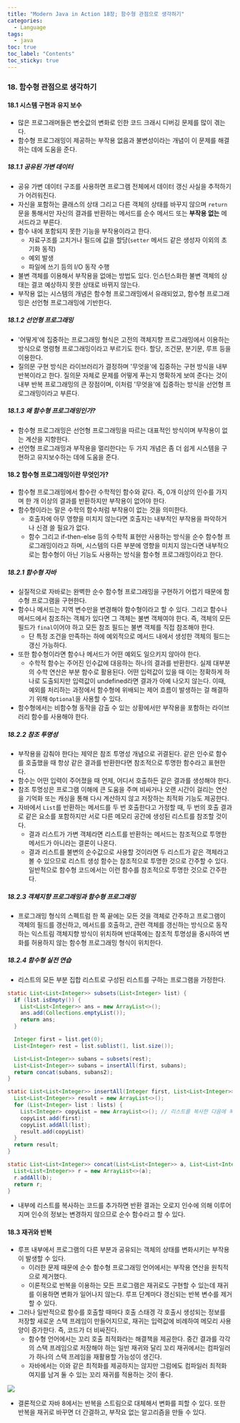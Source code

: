 ```yaml
---
title: "Modern Java in Action 18장; 함수형 관점으로 생각하기"
categories:
  - Language
tags:
  - java
toc: true
toc_label: "Contents"
toc_sticky: true
---
```


### 18. 함수형 관점으로 생각하기
#### 18.1 시스템 구현과 유지 보수
* 많은 프로그래머들은 변숫값의 변화로 인한 코드 크래시 디버깅 문제를 많이 겪는다.
* 함수형 프로그래밍이 제공하는 부작용 없음과 불변성이라는 개념이 이 문제를 해결하는 데에 도움을 준다.

##### 18.1.1 공유된 가변 데이터
* 공유 가변 데이터 구조를 사용하면 프로그램 전체에서 데이터 갱신 사실을 추적하기가 어려워진다.
* 자신을 포함하는 클래스의 상태 그리고 다른 객체의 상태를 바꾸지 않으며 `return` 문을 통해서만 자신의 결과를 반환하는 메서드를 순수 메서드 또는 **부작용 없는** 메서드라고 부른다.
* 함수 내에 포함되지 못한 기능을 부작용이라고 한다.
  * 자료구조를 고치거나 필드에 값을 할당(`setter` 메서드 같은 생성자 이외의 초기화 동작)
  * 예외 발생
  * 파일에 쓰기 등의 I/O 동작 수행
* 불변 객체를 이용해서 부작용을 없애는 방법도 있다. 인스턴스화한 불변 객체의 상태는 결코 예상하지 못한 상태로 바뀌지 않는다.
* 부작용 없는 시스템의 개념은 함수형 프로그래밍에서 유래되었고, 함수형 프로그래밍은 선언형 프로그래밍에 기반한다.

##### 18.1.2 선언형 프로그래밍
* '어떻게'에 집중하는 프로그래밍 형식은 고전의 객체지향 프로그래밍에서 이용하는 방식으로 명령형 프로그래밍이라고 부르기도 한다. 할당, 조건문, 분기문, 루프 등을 이용한다.
* 질의문 구현 방식은 라이브러리가 결정하며 '무엇을'에 집중하는 구현 방식을 내부 반복이라고 한다. 질의문 자체로 문제를 어떻게 푸는지 명확하게 보여 준다는 것이 내부 반복 프로그래밍의 큰 장점이며, 이처럼 '무엇을'에 집중하는 방식을 선언형 프로그래밍이라고 부른다.

##### 18.1.3 왜 함수형 프로그래밍인가?
* 함수형 프로그래밍은 선언형 프로그래밍을 따르는 대표적인 방식이며 부작용이 없는 계산을 지향한다.
* 선언형 프로그래밍과 부작용을 멀리한다는 두 가지 개념은 좀 더 쉽게 시스템을 구현하고 유지보수하는 데에 도움을 준다.

#### 18.2 함수형 프로그래밍이란 무엇인가?
* 함수형 프로그래밍에서 함수란 수학적인 함수와 같다. 즉, 0개 이상의 인수를 가지며 한 개 이상의 결과를 반환하지만 부작용이 없어야 한다.
* 함수형이라는 말은 수학의 함수처럼 부작용이 없는 것을 의미한다.
  * 호출자에 아무 영향을 미치지 않는다면 호출자는 내부적인 부작용을 파악하거나 신경 쓸 필요가 없다.
  * 함수 그리고 if-then-else 등의 수학적 표현만 사용하는 방식을 순수 함수형 프로그래밍이라고 하며, 시스템의 다른 부분에 영향을 미치지 않는다면 내부적으로는 함수형이 아닌 기능도 사용하는 방식을 함수형 프로그래밍이라고 한다.

##### 18.2.1 함수형 자바
* 실질적으로 자바로는 완벽한 순수 함수형 프로그래밍을 구현하기 어렵기 때문에 함수형 프로그램을 구현한다.
* 함수나 메서드는 지역 변수만을 변경해야 함수형이라고 할 수 있다. 그리고 함수나 메서드에서 참조하는 객체가 있다면 그 객체는 불변 객체여야 한다. 즉, 객체의 모든 필드가 `final`이어야 하고 모든 참조 필드는 불변 객체를 직접 참조해야 한다.
  * 단 특정 조건을 만족하는 하에 예외적으로 메서드 내에서 생성한 객체의 필드는 갱신 가능하다.
* 또한 함수형이라면 함수나 메서드가 어떤 예외도 일으키지 않아야 한다.
  * 수학적 함수는 주어진 인수값에 대응하는 하나의 결과를 반환한다. 실제 대부분의 수학 연산은 부분 함수로 활용된다. 어떤 입력값이 있을 때 이는 정확하게 하나로 도출되지만 입력값이 undefined라면 결과가 아예 나오지 않는다. 이때, 예외를 처리하는 과정에서 함수형에 위배되는 제어 흐름이 발생하는 걸 해결하기 위해 `Optional`을 사용할 수 있다.
* 함수형에서는 비함수형 동작을 감출 수 있는 상황에서만 부작용을 포함하는 라이브러리 함수를 사용해야 한다.

##### 18.2.2 참조 투명성
* 부작용을 감춰야 한다는 제약은 참조 투명성 개념으로 귀결된다. 같은 인수로 함수를 호출했을 때 항상 같은 결과를 반환한다면 참조적으로 투명한 함수라고 표현한다.
* 함수는 어떤 입력이 주어졌을 때 언제, 어디서 호출하든 같은 결과를 생성해야 한다.
* 참조 투명성은 프로그램 이해에 큰 도움을 주며 비싸거나 오랜 시간이 걸리는 연산을 기억화 또는 캐싱을 통해 다시 계산하지 않고 저장하는 최적화 기능도 제공한다.
* 자바에서 `List`를 반환하는 메서드를 두 번 호출한다고 가정할 때, 두 번의 호출 결과로 같은 요소를 포함하지만 서로 다른 메모리 공간에 생성된 리스트를 참조할 것이다.
  * 결과 리스트가 가변 객체라면 리스트를 반환하는 메서드는 참조적으로 투명한 메서드가 아니라는 결론이 나온다.
  * 결과 리스트를 불변의 순수값으로 사용할 것이라면 두 리스트가 같은 객체라고 볼 수 있으므로 리스트 생성 함수는 참조적으로 투명한 것으로 간주할 수 있다. 일반적으로 함수형 코드에서는 이런 함수를 참조적으로 투명한 것으로 간주한다.

##### 18.2.3 객체지향 프로그래밍과 함수형 프로그래밍
* 프로그래밍 형식의 스펙트럼 한 쪽 끝에는 모든 것을 객체로 간주하고 프로그램이 객체의 필드를 갱신하고, 메서드를 호출하고, 관련 객체를 갱신하는 방식으로 동작하는 익스트림 객체지향 방식이 위치하며 반대쪽에는 참조적 투명성을 중시하여 변화를 허용하지 않는 함수형 프로그래밍 형식이 위치한다.

##### 18.2.4 함수형 실전 연습
* 리스트의 모든 부분 집합 리스트로 구성된 리스트를 구하는 프로그램을 가정한다.
```java
static List<List<Integer>> subsets(List<Integer> list) {
  if (list.isEmpty()) {
    List<List<Integer>> ans = new ArrayList<>();
    ans.add(Collections.emptyList());
    return ans;
  }

  Integer first = list.get(0);
  List<Integer> rest = list.sublist(1, list.size());

  List<List<Integer>> subans = subsets(rest);
  List<List<Integer>> subans = insertAll(first, subans);
  return concat(subans, subans2);
}
```

```java
static List<List<Integer>> insertAll(Integer first, List<List<Integer>> lists) {
  List<List<Integer>> result = new ArrayList<>();
  for (List<Integer> list : lists) {
    List<Integer> copyList = new ArrayList<>(); // 리스트를 복사한 다음에 복사한 리스트에 요소를 추가한다. 구조체가 가변이더라도 저수준 구조를 복사하진 않는다.
    copyList.add(first);
    copyList.addAll(list);
    result.add(copyList)
  }
  return result;
}
```
```java
static List<List<Integer>> concat(List<List<Integer>> a, List<List<Integer>> b) {
  List<List<Integer>> r = new ArrayList<>(a);
  r.addAll(b);
  return r;
}
```

* 내부에 리스트를 복사하는 코드를 추가하면 반환 결과는 오로지 인수에 의해 이루어지며 인수의 정보는 변경하지 않으므로 순수 함수라고 할 수 있다.

#### 18.3 재귀와 반복
* 루프 내부에서 프로그램의 다른 부분과 공유되는 객체의 상태를 변화시키는 부작용이 발생할 수 있다.
  * 이러한 문제 때문에 순수 함수형 프로그래밍 언어에서는 부작용 연산을 원칙적으로 제거했다.
  * 이론적으로 반복을 이용하는 모든 프로그램은 재귀로도 구현할 수 있는데 재귀를 이용하면 변화가 일어나지 않는다. 루프 단계마다 갱신되는 반복 변수를 제거할 수 있다.
* 그러나 일반적으로 함수를 호출할 때마다 호출 스태겡 각 호출시 생성되는 정보를 저장할 새로운 스택 프레임이 만들어지므로, 재귀는 입력값에 비례하여 메모리 사용양이 증가한다. 즉, 코드가 더 비싸진다.
  * 함수형 언어에서는 꼬리 호출 최적화라는 해결책을 제공한다. 중간 결과를 각각의 스택 프레임으로 저장해야 하는 일반 재귀와 달리 꼬리 재귀에서는 컴파일러가 하나의 스택 프레임을 재활용할 가능성이 생긴다.
  * 자바에서는 이와 같은 최적화를 제공하지는 않지만 그럼에도 컴파일러 최적화 여지를 남겨 둘 수 있는 꼬리 재귀를 적용하는 것이 좋다.

![](https://user-images.githubusercontent.com/55083845/160620178-9de0dd72-d60d-4ef5-86c6-936af8da54f6.jpg)

* 결론적으로 자바 8에서는 반복을 스트림으로 대체해서 변화를 피할 수 있다. 또한 반복을 재귀로 바꾸면 더 간결하고, 부작요 없는 알고리즘을 만들 수 있다.